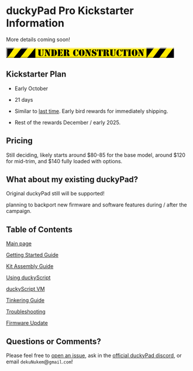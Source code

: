 # duckyPad Pro Kickstarter Information

More details coming soon!

![Alt text](../resources/photos/underc.gif)

## Kickstarter Plan

* Early October

* 21 days

* Similar to [last time](https://www.kickstarter.com/projects/dekunukem/duckypad-do-it-all-mechanical-macropad). Early bird rewards for immediately shipping.

* Rest of the rewards December / early 2025.

## Pricing

Still deciding, likely starts around $80-85 for the base model, around $120 for mid-trim, and $140 fully loaded with options.

## What about my existing duckyPad?

Original duckyPad still will be supported!

planning to backport new firmware and software features during / after the campaign.

## Table of Contents

[Main page](../README.md)

[Getting Started Guide](getting_started.md)

[Kit Assembly Guide](kit_assembly.md)

[Using duckyScript](duckyscript_info.md)

[duckyScript VM](bytecode_vm.md)

[Tinkering Guide](tinkering_guide.md)

[Troubleshooting](troubleshooting.md)

[Firmware Update](fw_update.md)

## Questions or Comments?

Please feel free to [open an issue](https://github.com/dekuNukem/duckypad-pro/issues), ask in the [official duckyPad discord](https://discord.gg/4sJCBx5), or email `dekuNukem`@`gmail`.`com`!

